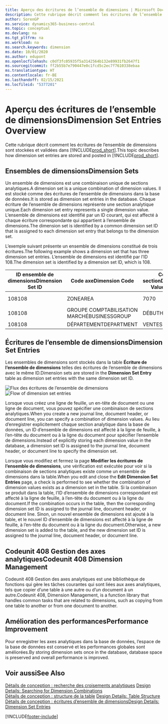 ```yaml
---
title: Aperçu des écritures de l’ensemble de dimensions | Microsoft Docs
description: Cette rubrique décrit comment les écritures de l’ensemble de dimensions sont stockées et validées dans Dynamics 365.
author: SorenGP
ms.service: dynamics365-business-central
ms.topic: conceptual
ms.devlang: na
ms.tgt_pltfrm: na
ms.workload: na
ms.search.keywords: dimension
ms.date: 10/01/2020
ms.author: edupont
ms.openlocfilehash: c0df3fc05935f5a3142564b132e89931fb2647f1
ms.sourcegitcommit: ff2b55b7e790447e0c1fcd5c2ec7f7610338ebaa
ms.translationtype: HT
ms.contentlocale: fr-BE
ms.lasthandoff: 02/15/2021
ms.locfileid: "5377201"
---
```

# <a name="dimension-set-entries-overview"></a><span data-ttu-id="6a9b4-103">Aperçu des écritures de l’ensemble de dimensions</span><span class="sxs-lookup"><span data-stu-id="6a9b4-103">Dimension Set Entries Overview</span></span>
<span data-ttu-id="6a9b4-104">Cette rubrique décrit comment les écritures de l’ensemble de dimensions sont stockées et validées dans [!INCLUDE[prod_short](includes/prod_short.md)].</span><span class="sxs-lookup"><span data-stu-id="6a9b4-104">This topic describes how dimension set entries are stored and posted in [!INCLUDE[prod_short](includes/prod_short.md)].</span></span>  

## <a name="dimension-sets"></a><span data-ttu-id="6a9b4-105">Ensembles de dimensions</span><span class="sxs-lookup"><span data-stu-id="6a9b4-105">Dimension Sets</span></span>  
<span data-ttu-id="6a9b4-106">Un ensemble de dimensions est une combinaison unique de sections analytiques.</span><span class="sxs-lookup"><span data-stu-id="6a9b4-106">A dimension set is a unique combination of dimension values.</span></span> <span data-ttu-id="6a9b4-107">Il est stocké comme des écritures de l’ensemble de dimensions dans la base de données.</span><span class="sxs-lookup"><span data-stu-id="6a9b4-107">It is stored as dimension set entries in the database.</span></span> <span data-ttu-id="6a9b4-108">Chaque écriture de l’ensemble de dimensions représente une section analytique unique.</span><span class="sxs-lookup"><span data-stu-id="6a9b4-108">Each dimension set entry represents a single dimension value.</span></span> <span data-ttu-id="6a9b4-109">L’ensemble de dimensions est identifié par un ID courant, qui est affecté à chaque écriture correspondante qui appartient à l’ensemble de dimensions.</span><span class="sxs-lookup"><span data-stu-id="6a9b4-109">The dimension set is identified by a common dimension set ID that is assigned to each dimension set entry that belongs to the dimension set.</span></span>  

<span data-ttu-id="6a9b4-110">L’exemple suivant présente un ensemble de dimensions constitué de trois écritures.</span><span class="sxs-lookup"><span data-stu-id="6a9b4-110">The following example shows a dimension set that has three dimension set entries.</span></span> <span data-ttu-id="6a9b4-111">L’ensemble de dimensions est identifié par l’ID 108.</span><span class="sxs-lookup"><span data-stu-id="6a9b4-111">The dimension set is identified by a dimension set ID, which is 108.</span></span>  

|<span data-ttu-id="6a9b4-112">ID ensemble de dimensions</span><span class="sxs-lookup"><span data-stu-id="6a9b4-112">Dimension Set ID</span></span>|<span data-ttu-id="6a9b4-113">Code axe</span><span class="sxs-lookup"><span data-stu-id="6a9b4-113">Dimension Code</span></span>|<span data-ttu-id="6a9b4-114">Code section</span><span class="sxs-lookup"><span data-stu-id="6a9b4-114">Dimension Value Code</span></span>|<span data-ttu-id="6a9b4-115">Nom de la section analytique</span><span class="sxs-lookup"><span data-stu-id="6a9b4-115">Dimension Value Name</span></span>|  
|----------------------|--------------------|--------------------------|--------------------------|  
|<span data-ttu-id="6a9b4-116">108</span><span class="sxs-lookup"><span data-stu-id="6a9b4-116">108</span></span>|<span data-ttu-id="6a9b4-117">ZONE</span><span class="sxs-lookup"><span data-stu-id="6a9b4-117">AREA</span></span>|<span data-ttu-id="6a9b4-118">70</span><span class="sxs-lookup"><span data-stu-id="6a9b4-118">70</span></span>|<span data-ttu-id="6a9b4-119">Amérique du Nord</span><span class="sxs-lookup"><span data-stu-id="6a9b4-119">America North</span></span>|  
|<span data-ttu-id="6a9b4-120">108</span><span class="sxs-lookup"><span data-stu-id="6a9b4-120">108</span></span>|<span data-ttu-id="6a9b4-121">GROUPE COMPTABILISATION MARCHÉ</span><span class="sxs-lookup"><span data-stu-id="6a9b4-121">BUSINESSGROUP</span></span>|<span data-ttu-id="6a9b4-122">DÉBUT</span><span class="sxs-lookup"><span data-stu-id="6a9b4-122">HOME</span></span>|<span data-ttu-id="6a9b4-123">Accueil</span><span class="sxs-lookup"><span data-stu-id="6a9b4-123">Home</span></span>|  
|<span data-ttu-id="6a9b4-124">108</span><span class="sxs-lookup"><span data-stu-id="6a9b4-124">108</span></span>|<span data-ttu-id="6a9b4-125">DÉPARTEMENT</span><span class="sxs-lookup"><span data-stu-id="6a9b4-125">DEPARTMENT</span></span>|<span data-ttu-id="6a9b4-126">VENTES</span><span class="sxs-lookup"><span data-stu-id="6a9b4-126">SALES</span></span>|<span data-ttu-id="6a9b4-127">Ventes</span><span class="sxs-lookup"><span data-stu-id="6a9b4-127">Sales</span></span>|  

## <a name="dimension-set-entries"></a><span data-ttu-id="6a9b4-128">Écritures de l’ensemble de dimensions</span><span class="sxs-lookup"><span data-stu-id="6a9b4-128">Dimension Set Entries</span></span>  
<span data-ttu-id="6a9b4-129">Les ensembles de dimensions sont stockés dans la table **Écriture de l’ensemble de dimensions** telles des écritures de l’ensemble de dimensions avec le même ID.</span><span class="sxs-lookup"><span data-stu-id="6a9b4-129">Dimension sets are stored in the **Dimension Set Entry** table as dimension set entries with the same dimension set ID.</span></span>  

<span data-ttu-id="6a9b4-130">![Flux des écritures de l’ensemble de dimensions](media/dimensionentrynav7.png "Flux des écritures de l’ensemble de dimensions")</span><span class="sxs-lookup"><span data-stu-id="6a9b4-130">![Flow of dimension set entries](media/dimensionentrynav7.png "Flow of dimension set entries")</span></span>  

<span data-ttu-id="6a9b4-131">Lorsque vous créez une ligne de feuille, un en-tête de document ou une ligne de document, vous pouvez spécifier une combinaison de sections analytiques.</span><span class="sxs-lookup"><span data-stu-id="6a9b4-131">When you create a new journal line, document header, or document line, you can specify a combination of dimension values.</span></span> <span data-ttu-id="6a9b4-132">Au lieu d’enregistrer explicitement chaque section analytique dans la base de données, un ID d’ensemble de dimensions est affecté à la ligne de feuille, à l’en-tête du document ou à la ligne du document pour spécifier l’ensemble de dimensions.</span><span class="sxs-lookup"><span data-stu-id="6a9b4-132">Instead of explicitly storing each dimension value in the database, a dimension set ID is assigned to the journal line, document header, or document line to specify the dimension set.</span></span>  

<span data-ttu-id="6a9b4-133">Lorsque vous modifiez et fermez la page **Modifier les écritures de l’ensemble de dimensions**, une vérification est exécutée pour voir si la combinaison de sections analytiques existe comme un ensemble de dimensions dans la table.</span><span class="sxs-lookup"><span data-stu-id="6a9b4-133">When you edit and close the **Edit Dimension Set Entries** page, a check is performed to see whether the combination of dimension values exists as a dimension set in the table.</span></span> <span data-ttu-id="6a9b4-134">Si la combinaison se produit dans la table, l’ID d’ensemble de dimensions correspondant est affecté à la ligne de feuille, à l’en-tête du document ou à la ligne du document.</span><span class="sxs-lookup"><span data-stu-id="6a9b4-134">If the combination occurs in the table, then the corresponding dimension set ID is assigned to the journal line, document header, or document line.</span></span> <span data-ttu-id="6a9b4-135">Sinon, un nouvel ensemble de dimensions est ajouté à la table, et le nouvel ID d’ensemble de dimensions est affecté à la ligne de feuille, à l’en-tête du document ou à la ligne du document.</span><span class="sxs-lookup"><span data-stu-id="6a9b4-135">Otherwise, a new dimension set is added to the table, and the new dimension set ID is assigned to the journal line, document header, or document line.</span></span>

## <a name="codeunit-408-dimension-management"></a><span data-ttu-id="6a9b4-136">Codeunit 408 Gestion des axes analytiques</span><span class="sxs-lookup"><span data-stu-id="6a9b4-136">Codeunit 408 Dimension Management</span></span>
<span data-ttu-id="6a9b4-137">Codeunit 408 Gestion des axes analytiques est une bibliothèque de fonctions qui gère les tâches courantes qui sont liées aux axes analytiques, tels que copier d’une table à une autre ou d’un document à un autre.</span><span class="sxs-lookup"><span data-stu-id="6a9b4-137">Codeunit 408, Dimension Management, is a function library that handles common tasks that are related to dimensions, such as copying from one table to another or from one document to another.</span></span>

## <a name="performance-improvement"></a><span data-ttu-id="6a9b4-138">Amélioration des performances</span><span class="sxs-lookup"><span data-stu-id="6a9b4-138">Performance Improvement</span></span>  
<span data-ttu-id="6a9b4-139">Pour enregistrer les axes analytiques dans la base de données, l’espace de la base de données est conservé et les performances globales sont améliorées.</span><span class="sxs-lookup"><span data-stu-id="6a9b4-139">By storing dimension sets once in the database, database space is preserved and overall performance is improved.</span></span>  

## <a name="see-also"></a><span data-ttu-id="6a9b4-140">Voir aussi</span><span class="sxs-lookup"><span data-stu-id="6a9b4-140">See Also</span></span>  
<span data-ttu-id="6a9b4-141">[Détails de conception : recherche des croisements analytiques](design-details-searching-for-dimension-combinations.md) </span><span class="sxs-lookup"><span data-stu-id="6a9b4-141">[Design Details: Searching for Dimension Combinations](design-details-searching-for-dimension-combinations.md) </span></span>  
<span data-ttu-id="6a9b4-142">[Détails de conception : structure de la table](design-details-table-structure.md) </span><span class="sxs-lookup"><span data-stu-id="6a9b4-142">[Design Details: Table Structure](design-details-table-structure.md) </span></span>  
[<span data-ttu-id="6a9b4-143">Détails de conception : écritures d’ensemble de dimensions</span><span class="sxs-lookup"><span data-stu-id="6a9b4-143">Design Details: Dimension Set Entries</span></span>](design-details-dimension-set-entries.md)   


[!INCLUDE[footer-include](includes/footer-banner.md)]